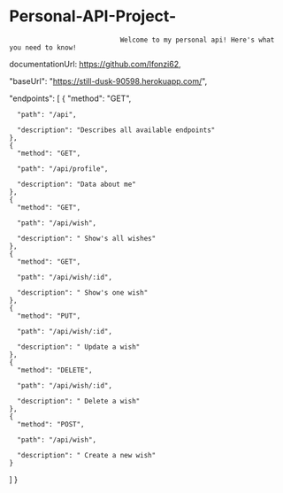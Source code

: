 # Personal-API-Project-



                                Welcome to my personal api! Here's what you need to know!
 
  documentationUrl: https://github.com/lfonzi62,
  
  
  "baseUrl": "https://still-dusk-90598.herokuapp.com/",
  
  
  "endpoints": [
    {
      "method": "GET",
      
      "path": "/api",
      
      "description": "Describes all available endpoints"
    },
    {
      "method": "GET",
      
      "path": "/api/profile",
      
      "description": "Data about me"
    },
    {
      "method": "GET",
      
      "path": "/api/wish",
      
      "description": " Show's all wishes"
    },
    {
      "method": "GET",
      
      "path": "/api/wish/:id",
      
      "description": " Show's one wish"
    },
    {
      "method": "PUT",
      
      "path": "/api/wish/:id",
      
      "description": " Update a wish"
    },
    {
      "method": "DELETE",
      
      "path": "/api/wish/:id",
      
      "description": " Delete a wish"
    },
    {
      "method": "POST",
      
      "path": "/api/wish",
      
      "description": " Create a new wish"
    }
  ]
}
